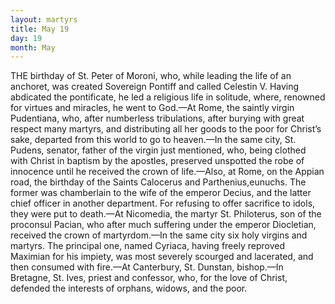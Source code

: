 ```yaml
---
layout: martyrs
title: May 19
day: 19
month: May
---
```

THE birthday of St. Peter of Moroni, who, while
leading the life of an anchoret, was created Sovereign Pontiff and called Celestin V. Having abdicated the pontificate, he led a religious life in solitude, where, renowned for virtues and miracles, he
went to God.&mdash;At Rome, the saintly virgin Pudentiana, who, after numberless tribulations, after burying with great respect many martyrs, and distributing all her goods to the poor for Christ’s sake, departed from this world to go to heaven.&mdash;In the
same city, St. Pudens, senator, father of the virgin
just mentioned, who, being clothed with Christ in
baptism by the apostles, preserved unspotted the
robe of innocence until he received the crown of
life.&mdash;Also, at Rome, on the Appian road, the birthday of the Saints Calocerus and Parthenius,eunuchs.
The former was chamberlain to the wife of the emperor Decius, and the latter chief officer in another
department. For refusing to offer sacrifice to idols,
they were put to death.&mdash;At Nicomedia, the martyr
St. Philoterus, son of the proconsul Pacian, who
after much suffering under the emperor Diocletian,
received the crown of martyrdom.&mdash;In the same city
six holy virgins and martyrs. The principal one,
named Cyriaca, having freely reproved Maximian
for his impiety, was most severely scourged and lacerated, and then consumed with fire.&mdash;At Canterbury, St. Dunstan, bishop.&mdash;In Bretagne, St. Ives,
priest and confessor, who, for the love of Christ,
defended the interests of orphans, widows, and the
poor.


